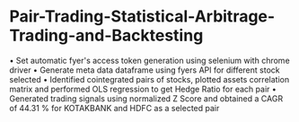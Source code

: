 # Pair-Trading-Statistical-Arbitrage-Trading-and-Backtesting


• Set automatic fyer's access token generation using selenium with chrome driver
• Generate meta data dataframe using fyers API for different stock selected
• Identified cointegrated pairs of stocks, plotted assets correlation matrix and performed OLS regression to get Hedge Ratio for each pair
• Generated trading signals using normalized Z Score and obtained a CAGR of 44.31 % for KOTAKBANK and HDFC as a selected pair
